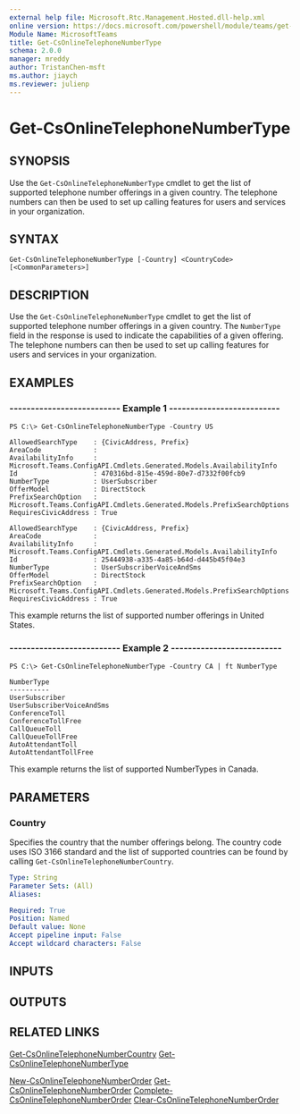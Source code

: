 ```yaml
---
external help file: Microsoft.Rtc.Management.Hosted.dll-help.xml
online version: https://docs.microsoft.com/powershell/module/teams/get-csonlinetelephonenumbertype
Module Name: MicrosoftTeams
title: Get-CsOnlineTelephoneNumberType
schema: 2.0.0
manager: mreddy
author: TristanChen-msft
ms.author: jiaych
ms.reviewer: julienp
---
```


# Get-CsOnlineTelephoneNumberType

## SYNOPSIS
Use the `Get-CsOnlineTelephoneNumberType` cmdlet to get the list of supported telephone number offerings in a given country. The telephone numbers can then be used to set up calling features for users and services in your organization.

## SYNTAX

```
Get-CsOnlineTelephoneNumberType [-Country] <CountryCode> [<CommonParameters>]
```

## DESCRIPTION

Use the `Get-CsOnlineTelephoneNumberType` cmdlet to get the list of supported telephone number offerings in a given country. The `NumberType` field in the response is used to indicate the capabilities of a given offering. The telephone numbers can then be used to set up calling features for users and services in your organization.


## EXAMPLES

### -------------------------- Example 1 --------------------------
```
PS C:\> Get-CsOnlineTelephoneNumberType -Country US
```

```output
AllowedSearchType    : {CivicAddress, Prefix}
AreaCode             :
AvailabilityInfo     : Microsoft.Teams.ConfigAPI.Cmdlets.Generated.Models.AvailabilityInfo
Id                   : 470316bd-815e-459d-80e7-d7332f00fcb9
NumberType           : UserSubscriber
OfferModel           : DirectStock
PrefixSearchOption   : Microsoft.Teams.ConfigAPI.Cmdlets.Generated.Models.PrefixSearchOptions
RequiresCivicAddress : True

AllowedSearchType    : {CivicAddress, Prefix}
AreaCode             :
AvailabilityInfo     : Microsoft.Teams.ConfigAPI.Cmdlets.Generated.Models.AvailabilityInfo
Id                   : 25444938-a335-4a85-b64d-d445b45f04e3
NumberType           : UserSubscriberVoiceAndSms
OfferModel           : DirectStock
PrefixSearchOption   : Microsoft.Teams.ConfigAPI.Cmdlets.Generated.Models.PrefixSearchOptions
RequiresCivicAddress : True
```

This example returns the list of supported number offerings in United States.

### -------------------------- Example 2 --------------------------
```
PS C:\> Get-CsOnlineTelephoneNumberType -Country CA | ft NumberType
```

```output
NumberType
----------
UserSubscriber
UserSubscriberVoiceAndSms
ConferenceToll
ConferenceTollFree
CallQueueToll
CallQueueTollFree
AutoAttendantToll
AutoAttendantTollFree
```
This example returns the list of supported NumberTypes in Canada.


## PARAMETERS

### Country
Specifies the country that the number offerings belong. The country code uses ISO 3166 standard and the list of supported countries can be found by calling `Get-CsOnlineTelephoneNumberCountry`.

```yaml
Type: String
Parameter Sets: (All)
Aliases: 

Required: True
Position: Named
Default value: None
Accept pipeline input: False
Accept wildcard characters: False
```

## INPUTS

## OUTPUTS

## RELATED LINKS

[Get-CsOnlineTelephoneNumberCountry](Get-CsOnlineTelephoneNumberCountry.md)
[Get-CsOnlineTelephoneNumberType](Get-CsOnlineTelephoneNumberType.md)

[New-CsOnlineTelephoneNumberOrder](New-CsOnlineTelephoneNumberOrder.md)
[Get-CsOnlineTelephoneNumberOrder](Get-CsOnlineTelephoneNumberOrder.md)
[Complete-CsOnlineTelephoneNumberOrder](Complete-CsOnlineTelephoneNumberOrder.md)
[Clear-CsOnlineTelephoneNumberOrder](Clear-CsOnlineTelephoneNumberOrder.md)